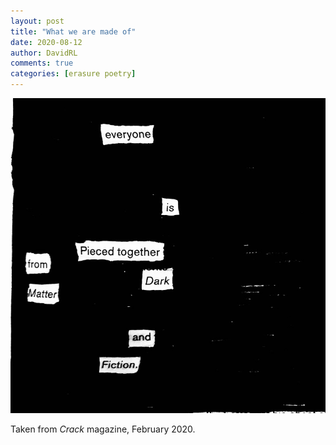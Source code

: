 ```yaml
---
layout: post
title: "What we are made of"
date: 2020-08-12
author: DavidRL
comments: true
categories: [erasure poetry]
---
```

<img src="/assets/images/articles/madeof.jpeg" class="responsive"><br>

Taken from *Crack* magazine, February 2020.
